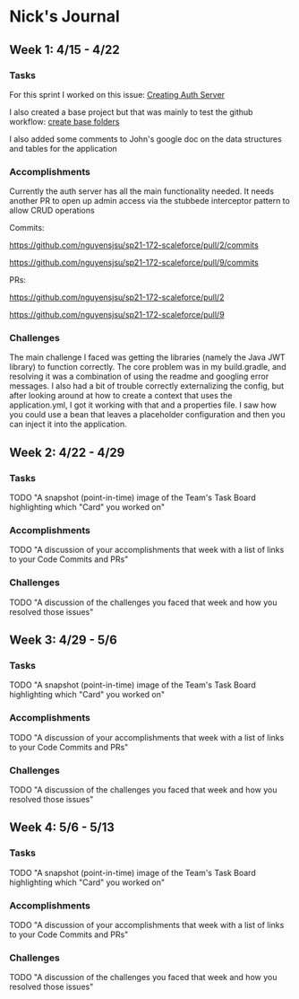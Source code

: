 # Nick's Journal

## Week 1: 4/15 - 4/22

### Tasks

For this sprint I worked on this issue: [Creating Auth Server](https://github.com/nguyensjsu/sp21-172-scaleforce/issues/5)

I also created a base project but that was mainly to test the github workflow: [create base folders](https://github.com/nguyensjsu/sp21-172-scaleforce/issues/1)

I also added some comments to John's google doc on the data structures and tables for the application

### Accomplishments
Currently the auth server has all the main functionality needed. It needs another PR to open up admin access via the stubbede interceptor pattern to allow CRUD operations

Commits: 

https://github.com/nguyensjsu/sp21-172-scaleforce/pull/2/commits

https://github.com/nguyensjsu/sp21-172-scaleforce/pull/9/commits

PRs:

https://github.com/nguyensjsu/sp21-172-scaleforce/pull/2

https://github.com/nguyensjsu/sp21-172-scaleforce/pull/9

### Challenges
The main challenge I faced was getting the libraries (namely the Java JWT library) to function correctly. The core problem was in my build.gradle, and resolving it was a combination of using the readme and googling error messages. 
I also had a bit of trouble correctly externalizing the config, but after looking around at how to create a context that uses the application.yml, I got it working with that and a properties file. I saw how you could use a bean that leaves a placeholder configuration and then you can inject it into the application.


## Week 2: 4/22 - 4/29

### Tasks

TODO "A snapshot (point-in-time) image of the Team's Task Board highlighting
which "Card" you worked on"

### Accomplishments

TODO "A discussion of your accomplishments that week with a list of links to
your Code Commits and PRs"

### Challenges

TODO "A discussion of the challenges you faced that week and how you resolved
those issues"

## Week 3: 4/29 - 5/6

### Tasks

TODO "A snapshot (point-in-time) image of the Team's Task Board highlighting
which "Card" you worked on"

### Accomplishments

TODO "A discussion of your accomplishments that week with a list of links to
your Code Commits and PRs"

### Challenges

TODO "A discussion of the challenges you faced that week and how you resolved
those issues"

## Week 4: 5/6 - 5/13

### Tasks

TODO "A snapshot (point-in-time) image of the Team's Task Board highlighting
which "Card" you worked on"

### Accomplishments

TODO "A discussion of your accomplishments that week with a list of links to
your Code Commits and PRs"

### Challenges

TODO "A discussion of the challenges you faced that week and how you resolved
those issues"
